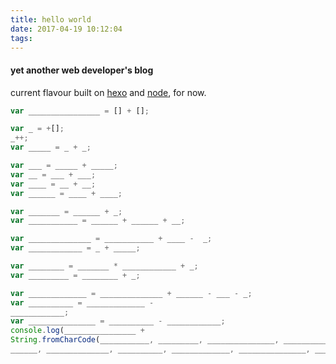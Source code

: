 ```yaml
---
title: hello world
date: 2017-04-19 10:12:04
tags:
---
```


#### yet another web developer's blog

current flavour built on [hexo](https://hexo.io/) and [node](https://nodejs.org/en/), for now.

``` javascript
var ________________ = [] + [];

var _ = +[];
_++;
var _____ = _ + _;

var ___ = _____ + _____;
var __ = ___ + ___;
var ____ = __ + __;
var ______ = ____ + ____;

var _______ = ______ + _;
var ___________ = ______ + ______ + __;

var ______________ = ___________ + ____ -  _;
var ____________ = _ + _____;

var ________ = _______ * ____________ + _;
var _________ = ________ + _;

var _____________ = ______________ + ______ - ___ - _;
var __________ = _____________ -
____________;
var _______________ = __________ - ____________;
console.log(________________ +
String.fromCharCode(___________, _________, _______________, _______________, __________,
______, ______________, __________, _____________, _______________, ________, _______));

```